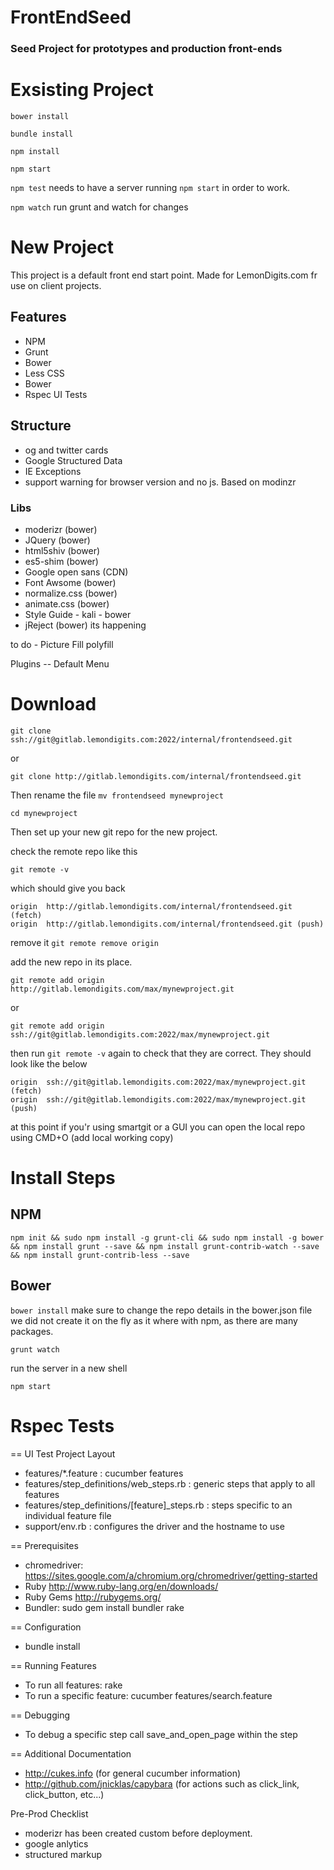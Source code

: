 # FrontEndSeed
### Seed Project for prototypes and production front-ends


# Exsisting Project

`bower install`

`bundle install`

`npm install`

`npm start`

`npm test` needs to have a server running `npm start` in order to work.

`npm watch` run grunt and watch for changes

# New Project

This project is a default front end start point. Made for LemonDigits.com fr use on client projects.

## Features
- NPM
- Grunt
- Bower
- Less CSS
- Bower
- Rspec UI Tests

## Structure
- og and twitter cards
- Google Structured Data
- IE Exceptions <html class="ie ie8" lang="en">
- support warning for browser version and no js. Based on modinzr

### Libs
- moderizr (bower)
- JQuery (bower)
- html5shiv (bower)
- es5-shim (bower)
- Google open sans (CDN)
- Font Awsome (bower)
- normalize.css (bower)
- animate.css (bower)
- Style Guide - kali - bower
- jReject (bower) its happening

to do - Picture Fill polyfill

Plugins
-- Default Menu

# Download
`git clone ssh://git@gitlab.lemondigits.com:2022/internal/frontendseed.git`

or

`git clone http://gitlab.lemondigits.com/internal/frontendseed.git`

Then rename the file `mv frontendseed mynewproject`

`cd mynewproject`

Then set up your new git repo for the new project.

check the remote repo like this

`git remote -v`

which should give you back

```
origin	http://gitlab.lemondigits.com/internal/frontendseed.git (fetch)
origin	http://gitlab.lemondigits.com/internal/frontendseed.git (push)
```

remove it `git remote remove origin`

add the new repo in its place.

`git remote add origin http://gitlab.lemondigits.com/max/mynewproject.git`

or

`git remote add origin ssh://git@gitlab.lemondigits.com:2022/max/mynewproject.git`

then run `git remote -v` again to check that they are correct. They should look like the below

```
origin	ssh://git@gitlab.lemondigits.com:2022/max/mynewproject.git (fetch)
origin	ssh://git@gitlab.lemondigits.com:2022/max/mynewproject.git (push)
```

at this point if you'r using smartgit or a GUI you can open the local repo using CMD+O (add local working copy)

# Install Steps

## NPM
`npm init && sudo npm install -g grunt-cli && sudo npm install -g bower && npm install grunt --save && npm install grunt-contrib-watch --save && npm install grunt-contrib-less --save`

## Bower
`bower install` make sure to change the repo details in the bower.json file we did not create it on the fly as it where with npm, as there are many packages.

`grunt watch`

run the server in a new shell

` npm start `

# Rspec Tests

== UI Test Project Layout

* features/*.feature : cucumber features
* features/step_definitions/web_steps.rb : generic steps that apply to all features
* features/step_definitions/[feature]_steps.rb : steps specific to an individual feature file
* support/env.rb : configures the driver and the hostname to use

== Prerequisites

* chromedriver: https://sites.google.com/a/chromium.org/chromedriver/getting-started
* Ruby http://www.ruby-lang.org/en/downloads/
* Ruby Gems http://rubygems.org/
* Bundler: sudo gem install bundler rake

== Configuration

* bundle install

== Running Features

* To run all features: rake
* To run a specific feature: cucumber features/search.feature

== Debugging

* To debug a specific step call save_and_open_page within the step

== Additional Documentation

* http://cukes.info (for general cucumber information)
* http://github.com/jnicklas/capybara (for actions such as click_link, click_button, etc...)

Pre-Prod Checklist
- moderizr has been created custom before deployment.
- google anlytics
- structured markup
